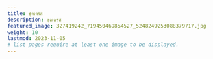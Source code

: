 ```yaml
---
title: ชุดเดรส
description: ชุดเดรส
featured_image: 327419242_719450469854527_5248249253088379717.jpg
weight: 10
lastmod: 2023-11-05
# list pages require at least one image to be displayed.
---
```

